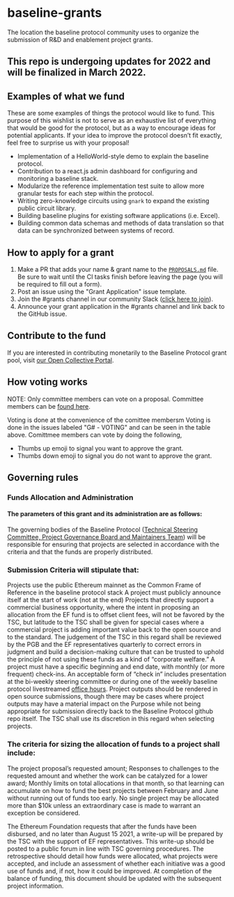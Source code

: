 # baseline-grants
The location the baseline protocol community uses to organize the submission of R&D and enablement project grants.

## This repo is undergoing updates for 2022 and will be finalized in March 2022. 

## Examples of what we fund
These are some examples of things the protocol would like to fund. This purpose of this wishlist is not to serve as an exhaustive list of everything that would be good for the protocol, but as a way to encourage ideas for potential applicants. If your idea to improve the protocol doesn’t fit exactly, feel free to surprise us with your proposal!

- Implementation of a HelloWorld-style demo to explain the baseline protocol.
- Contribution to a react.js admin dashboard for configuring and monitoring a baseline stack.
- Modularize the reference implementation test suite to allow more granular tests for each step within the protocol.
- Writing zero-knowledge circuits using `gnark` to expand the existing public circuit library.
- Building baseline plugins for existing software applications (i.e. Excel).
- Building common data schemas and methods of data translation so that data can be synchronized between systems of record.

## How to apply for a grant

1. Make a PR that adds your name & grant name to the  [`PROPOSALS.md`](https://github.com/ethereum-oasis/baseline-grants/blob/main/PROPOSALS.md) file. Be sure to wait until the CI tasks finish before leaving the page (you will be required to fill out a form).
2. Post an issue using the "Grant Application" issue template.
3. Join the #grants channel in our community Slack ([click here to join](https://join.slack.com/t/ethereum-baseline/shared_invite/zt-d6emqeci-bjzBsXBqK4D7tBTZ40AEfQ)).
4. Announce your grant application in the #grants channel and link back to the GitHub issue.

## Contribute to the fund
If you are interested in contributing monetarily to the Baseline Protocol grant pool, visit [our Open Collective Portal](https://opencollective.com/baseline-protocol).

## How voting works
NOTE: Only committee members can vote on a proposal. Committee members can be [found here](https://docs.baseline-protocol.org/governance/technical-steering-committee). 

Voting is done at the convenience of the comittee membersm Voting is done in the issues labeled "G# - VOTING" and can be seen in the table above. Comittmee members can vote by doing the following,
- Thumbs up emoji to signal you want to approve the grant.
- Thumbs down emoji to signal you do not want to approve the grant.

## Governing rules
### Funds Allocation and Administration
#### The parameters of this grant and its administration are as follows:

The governing bodies of the Baseline Protocol ([Technical Steering Committee, Project Governance Board and Maintainers Team](https://docs.baseline-protocol.org/community/community-leaders)) will be responsible for ensuring that projects are selected in accordance with the criteria and that the funds are properly distributed.

### Submission Criteria will stipulate that:
Projects use the public Ethereum mainnet as the Common Frame of Reference in the baseline protocol stack
A project must publicly announce itself at the start of work (not at the end)
Projects that directly support a commercial business opportunity, where the intent in proposing an allocation from the EF fund is to offset client fees, will not be favored by the TSC, but latitude to the TSC shall be given for special cases where a commercial project is adding important value back to the open source and to the standard. The judgement of the TSC in this regard shall be reviewed by the PGB and the EF representatives quarterly to correct errors in judgment and build a decision-making culture that can be trusted to uphold the principle of not using these funds as a kind of “corporate welfare.”
A project must have a specific beginning and end date, with monthly (or more frequent) check-ins. An acceptable form of “check in” includes presentation at the bi-weekly steering committee or during one of the weekly baseline protocol livestreamed [office hours](https://youtube.com/playlist?list=PLxmhMSa49Q1CVwTdcUNeoqoME6GRwtSTA). 
Project outputs should be rendered in open source submissions, though there may be cases where project outputs may have a material impact on the Purpose while not being appropriate for submission directly back to the Baseline Protocol github repo itself. The TSC shall use its discretion in this regard when selecting projects.



### The criteria for sizing the allocation of funds to a project shall include:
The project proposal’s requested amount;
Responses to challenges to the requested amount and whether the work can be catalyzed for a lower award;
Monthly limits on total allocations in that month, so that learning can accumulate on how to fund the best projects between February and June without running out of funds too early.
No single project may be allocated more than $10k unless an extraordinary case is made to warrant an exception be considered.



The Ethereum Foundation requests that after the funds have been disbursed, and no later than August 15 2021, a write-up will be prepared by the TSC with the support of EF representatives. This write-up should be posted to a public forum in line with TSC governing procedures. The retrospective should detail how funds were allocated, what projects were accepted, and include an assessment of whether each initiative was a good use of funds and, if not, how it could be improved. At completion of the balance of funding, this document should be updated with the subsequent project information.
